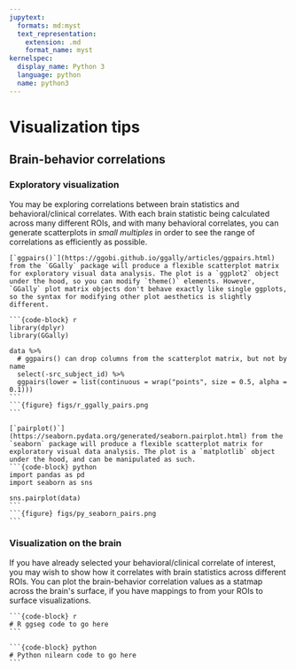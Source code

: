 ```yaml
---
jupytext:
  formats: md:myst
  text_representation:
    extension: .md
    format_name: myst
kernelspec:
  display_name: Python 3
  language: python
  name: python3
---
```


# Visualization tips

## Brain-behavior correlations

### Exploratory visualization

You may be exploring correlations between brain statistics and behavioral/clinical correlates. With each brain statistic being calculated across many different ROIs, and with many behavioral correlates, you can generate scatterplots in _small multiples_ in order to see the range of correlations as efficiently as possible.

````{tab} R
[`ggpairs()`](https://ggobi.github.io/ggally/articles/ggpairs.html) from the `GGally` package will produce a flexible scatterplot matrix for exploratory visual data analysis. The plot is a `ggplot2` object under the hood, so you can modify `theme()` elements. However, `GGally` plot matrix objects don't behave exactly like single ggplots, so the syntax for modifying other plot aesthetics is slightly different.

```{code-block} r
library(dplyr)
library(GGally)

data %>% 
  # ggpairs() can drop columns from the scatterplot matrix, but not by name
  select(-src_subject_id) %>% 
  ggpairs(lower = list(continuous = wrap("points", size = 0.5, alpha = 0.1)))
```
```{figure} figs/r_ggally_pairs.png
```
````
````{tab} Python
[`pairplot()`](https://seaborn.pydata.org/generated/seaborn.pairplot.html) from the `seaborn` package will produce a flexible scatterplot matrix for exploratory visual data analysis. The plot is a `matplotlib` object under the hood, and can be manipulated as such.
```{code-block} python
import pandas as pd
import seaborn as sns

sns.pairplot(data)
```
```{figure} figs/py_seaborn_pairs.png
```
````

### Visualization on the brain

If you have already selected your behavioral/clinical correlate of interest, you may wish to show how it correlates with brain statistics across different ROIs. You can plot the brain-behavior correlation values as a statmap across the brain's surface, if you have mappings to from your ROIs to surface visualizations.

````{tab} R
```{code-block} r
# R ggseg code to go here
```
````
````{tab} Python
```{code-block} python
# Python nilearn code to go here
```
````
